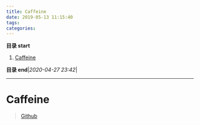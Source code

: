 ```yaml
---
title: Caffeine
date: 2019-05-13 11:15:40
tags: 
categories: 
---
```


**目录 start**

1. [Caffeine](#caffeine)

**目录 end**|_2020-04-27 23:42_|
****************************************
# Caffeine
> [Github](https://github.com/ben-manes/caffeine)  
